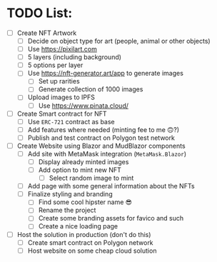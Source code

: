 # TODO List:

- [ ] Create NFT Artwork
  - [ ] Decide on object type for art (people, animal or other objects)
  - [ ] Use https://pixilart.com
  - [ ] 5 layers (including background)
  - [ ] 5 options per layer
  - [ ] Use https://nft-generator.art/app to generate images
    - [ ] Set up rarities
    - [ ] Generate collection of 1000 images
  - [ ] Upload images to IPFS
    - [ ] Use https://www.pinata.cloud/
- [ ] Create Smart contract for NFT
  - [ ] Use `ERC-721` contract as base
  - [ ] Add features where needed (minting fee to me 🙃?)
  - [ ] Publish and test contract on Polygon test network
- [ ] Create Website using Blazor and MudBlazor components
  - [ ] Add site with MetaMask integration (`MetaMask.Blazor`)
    - [ ] Display already minted images
    - [ ] Add option to mint new NFT
      - [ ] Select random image to mint
  - [ ] Add page with some general information about the NFTs
  - [ ] Finalize styling and branding
    - [ ] Find some cool hipster name 😎
    - [ ] Rename the project
    - [ ] Create some branding assets for favico and such
    - [ ] Create a nice loading page
- [ ] Host the solution in production (don't do this)
  - [ ] Create smart contract on Polygon network
  - [ ] Host website on some cheap cloud solution
